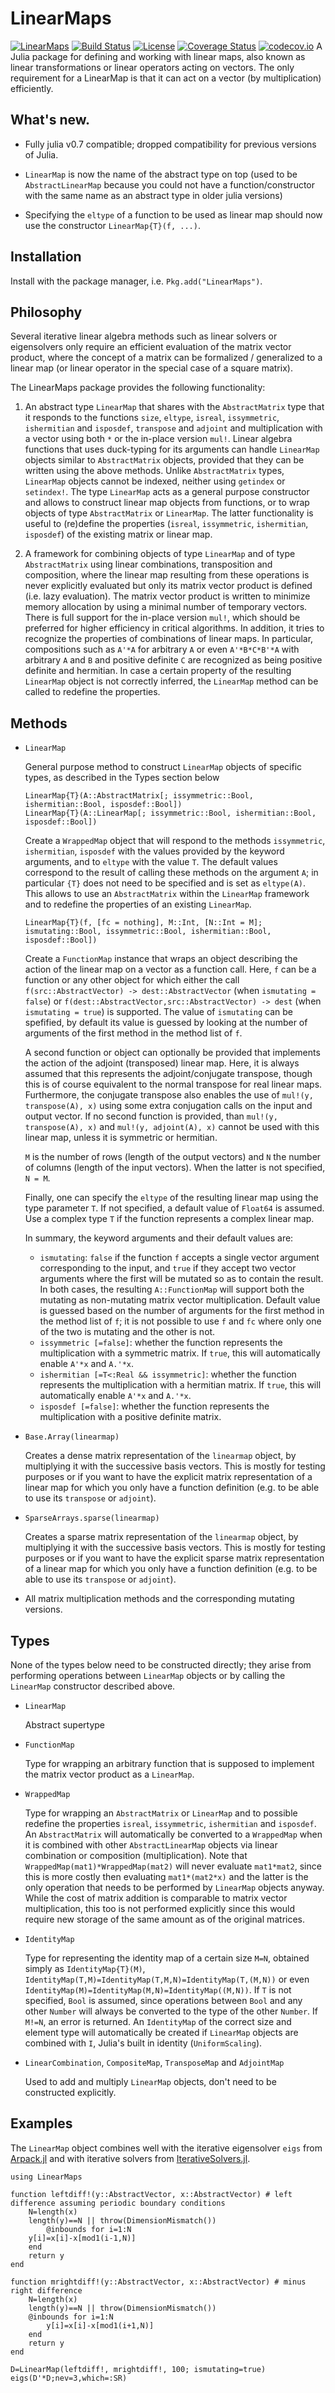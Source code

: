 # LinearMaps

[![LinearMaps](http://pkg.julialang.org/badges/LinearMaps_0.7.svg)](http://pkg.julialang.org/?pkg=LinearMaps)
[![Build Status](https://travis-ci.org/Jutho/LinearMaps.jl.svg?branch=master)](https://travis-ci.org/Jutho/LinearMaps.jl)
[![License](http://img.shields.io/badge/license-MIT-brightgreen.svg?style=flat)](LICENSE.md)
[![Coverage Status](https://coveralls.io/repos/github/Jutho/LinearMaps.jl/badge.svg?branch=master)](https://coveralls.io/github/Jutho/LinearMaps.jl?branch=master)
[![codecov.io](http://codecov.io/github/Jutho/LinearMaps.jl/coverage.svg?branch=master)](http://codecov.io/github/Jutho/LinearMaps.jl?branch=master)
A Julia package for defining and working with linear maps, also known as linear transformations or linear operators acting on vectors. The only requirement for a LinearMap is that it can act on a vector (by multiplication) efficiently.

## What's new.
*   Fully julia v0.7 compatible; dropped compatibility for previous versions of Julia.

*   `LinearMap` is now the name of the abstract type on top (used to be `AbstractLinearMap` because you could not have a function/constructor with the same name as an abstract type in older julia versions)

*   Specifying the `eltype` of a function to be used as linear map should now use the constructor `LinearMap{T}(f, ...)`.

## Installation

Install with the package manager, i.e. `Pkg.add("LinearMaps")`.

## Philosophy

Several iterative linear algebra methods such as linear solvers or eigensolvers only require an efficient evaluation of the matrix vector product, where the concept of a matrix can be formalized / generalized to a linear map (or linear operator in the special case of a square matrix).

The LinearMaps package provides the following functionality:

1.  An abstract type `LinearMap` that shares with the `AbstractMatrix` type that it responds to the functions `size`, `eltype`, `isreal`, `issymmetric`, `ishermitian` and `isposdef`, `transpose` and `adjoint` and multiplication with a vector using both `*` or the in-place version `mul!`. Linear algebra functions that uses duck-typing for its arguments can handle `LinearMap` objects similar to `AbstractMatrix` objects, provided that they can be written using the above methods. Unlike `AbstractMatrix` types, `LinearMap` objects cannot be indexed, neither using `getindex` or `setindex!`. The type `LinearMap` acts as a general purpose constructor and allows to construct linear map objects from functions, or to wrap objects of type `AbstractMatrix` or `LinearMap`. The latter functionality is useful to (re)define the properties (`isreal`, `issymmetric`, `ishermitian`, `isposdef`) of the existing matrix or linear map.

2.  A framework for combining objects of type `LinearMap` and of type `AbstractMatrix` using linear combinations, transposition and composition, where the linear map resulting from these operations is never explicitly evaluated but only its matrix vector product is defined (i.e. lazy evaluation). The matrix vector product is written to minimize memory allocation by using a minimal number of temporary vectors. There is full support for the in-place version `mul!`, which should be preferred for higher efficiency in critical algorithms. In addition, it tries to recognize the properties of combinations of linear maps. In particular, compositions such as `A'*A` for arbitrary `A` or even `A'*B*C*B'*A` with arbitrary `A` and `B` and positive definite `C` are recognized as being positive definite and hermitian. In case a certain property of the resulting `LinearMap` object is not correctly inferred, the `LinearMap` method can be called to redefine the properties.

## Methods

*   `LinearMap`

    General purpose method to construct `LinearMap` objects of specific types, as described in the Types section below

    ```
    LinearMap{T}(A::AbstractMatrix[; issymmetric::Bool, ishermitian::Bool, isposdef::Bool])
    LinearMap{T}(A::LinearMap[; issymmetric::Bool, ishermitian::Bool, isposdef::Bool])
    ```

    Create a `WrappedMap` object that will respond to the methods `issymmetric`, `ishermitian`, `isposdef` with the values provided by the keyword arguments, and to `eltype` with the value `T`. The default values correspond to the result of calling these methods on the argument `A`; in particular `{T}` does not need to be specified and is set as `eltype(A)`. This allows to use an `AbstractMatrix` within the `LinearMap` framework and to redefine the properties of an existing `LinearMap`.

    ```
    LinearMap{T}(f, [fc = nothing], M::Int, [N::Int = M]; ismutating::Bool, issymmetric::Bool, ishermitian::Bool, isposdef::Bool])
    ```

    Create a `FunctionMap` instance that wraps an object describing the action of the linear map on a vector as a function call. Here, `f` can be a function or any other object for which either the call `f(src::AbstractVector) -> dest::AbstractVector` (when `ismutating = false`) or `f(dest::AbstractVector,src::AbstractVector) -> dest` (when `ismutating = true`) is supported. The value of `ismutating` can be spefified, by default its value is guessed by looking at the number of arguments of the first method in the method list of `f`.

    A second function or object can optionally be provided that implements the action of the adjoint (transposed) linear map. Here, it is always assumed that this represents the adjoint/conjugate transpose, though this is of course equivalent to the normal transpose for real linear maps. Furthermore, the conjugate transpose also enables the use of `mul!(y, transpose(A), x)` using some extra conjugation calls on the input and output vector. If no second function is provided, than `mul!(y, transpose(A), x)` and `mul!(y, adjoint(A), x)` cannot be used with this linear map, unless it is symmetric or hermitian.

    `M` is the number of rows (length of the output vectors) and `N` the number of columns (length of the input vectors). When the latter is not specified, `N = M`.

    Finally, one can specify the `eltype` of the resulting linear map using the type parameter `T`. If not specified, a default value of `Float64` is assumed. Use a complex type `T` if the function represents a complex linear map.

    In summary, the keyword arguments and their default values are:

    *   `ismutating`: `false` if the function `f` accepts a single vector argument corresponding to the input, and `true` if they accept two vector arguments where the first will be mutated so as to contain the result. In both cases, the resulting `A::FunctionMap` will support both the mutating as non-mutating matrix vector multiplication. Default value is guessed based on the number of arguments for the first method in the method list of `f`; it is not possible to use `f` and `fc` where only one of the two is mutating and the other is not.
    *   `issymmetric [=false]`: whether the function represents the multiplication with a symmetric matrix. If `true`, this will automatically enable `A'*x` and `A.'*x`.
    *   `ishermitian [=T<:Real && issymmetric]`: whether the function represents the multiplication with a hermitian matrix. If `true`, this will automatically enable `A'*x` and `A.'*x`.
    *   `isposdef [=false]`: whether the function represents the multiplication with a positive definite matrix.

*   `Base.Array(linearmap)`

    Creates a dense matrix representation of the `linearmap` object, by multiplying it with the successive basis vectors. This is mostly for testing purposes or if you want to have the explicit matrix representation of a linear map for which you only have a function definition (e.g. to be able to use its `transpose` or `adjoint`).

*   `SparseArrays.sparse(linearmap)`

    Creates a sparse matrix representation of the `linearmap` object, by multiplying it with the successive basis vectors. This is mostly for testing purposes or if you want to have the explicit sparse matrix representation of a linear map for which you only have a function definition (e.g. to be able to use its `transpose` or `adjoint`).

*   All matrix multiplication methods and the corresponding mutating versions.

## Types

None of the types below need to be constructed directly; they arise from performing operations between `LinearMap` objects or by calling the `LinearMap` constructor described above.

*   `LinearMap`

    Abstract supertype

*   `FunctionMap`

    Type for wrapping an arbitrary function that is supposed to implement the matrix vector product as a `LinearMap`.

*   `WrappedMap`

    Type for wrapping an `AbstractMatrix` or `LinearMap` and to possible redefine the properties `isreal`, `issymmetric`, `ishermitian` and `isposdef`. An `AbstractMatrix` will automatically be converted to a `WrappedMap` when it is combined with other `AbstractLinearMap` objects via linear combination or composition (multiplication). Note that `WrappedMap(mat1)*WrappedMap(mat2)` will never evaluate `mat1*mat2`, since this is more costly then evaluating `mat1*(mat2*x)` and the latter is the only operation that needs to be performed by `LinearMap` objects anyway. While the cost of matrix addition is comparable to matrix vector multiplication, this too is not performed explicitly since this would require new storage of the same amount as of the original matrices.

*   `IdentityMap`

    Type for representing the identity map of a certain size `M=N`, obtained simply as `IdentityMap{T}(M)`, `IdentityMap(T,M)=IdentityMap(T,M,N)=IdentityMap(T,(M,N))` or even `IdentityMap(M)=IdentityMap(M,N)=IdentityMap((M,N))`. If `T` is not specified, `Bool` is assumed, since operations between `Bool` and any other `Number` will always be converted to the type of the other `Number`. If `M!=N`, an error is returned. An `IdentityMap` of the correct size and element type will automatically be created if `LinearMap` objects are combined with `I`, Julia's built in identity (`UniformScaling`).

*   `LinearCombination`, `CompositeMap`, `TransposeMap` and `AdjointMap`

    Used to add and multiply `LinearMap` objects, don't need to be constructed explicitly.

## Examples

The `LinearMap` object combines well with the iterative eigensolver `eigs` from [Arpack.jl](https://github.com/JuliaLinearAlgebra/Arpack.jl) and with iterative solvers from [IterativeSolvers.jl](https://github.com/JuliaMath/IterativeSolvers.jl).

```
using LinearMaps

function leftdiff!(y::AbstractVector, x::AbstractVector) # left difference assuming periodic boundary conditions
    N=length(x)
    length(y)==N || throw(DimensionMismatch())
        @inbounds for i=1:N
    y[i]=x[i]-x[mod1(i-1,N)]
    end
    return y
end

function mrightdiff!(y::AbstractVector, x::AbstractVector) # minus right difference
    N=length(x)
    length(y)==N || throw(DimensionMismatch())
    @inbounds for i=1:N
        y[i]=x[i]-x[mod1(i+1,N)]
    end
    return y
end

D=LinearMap(leftdiff!, mrightdiff!, 100; ismutating=true)
eigs(D'*D;nev=3,which=:SR)
```
